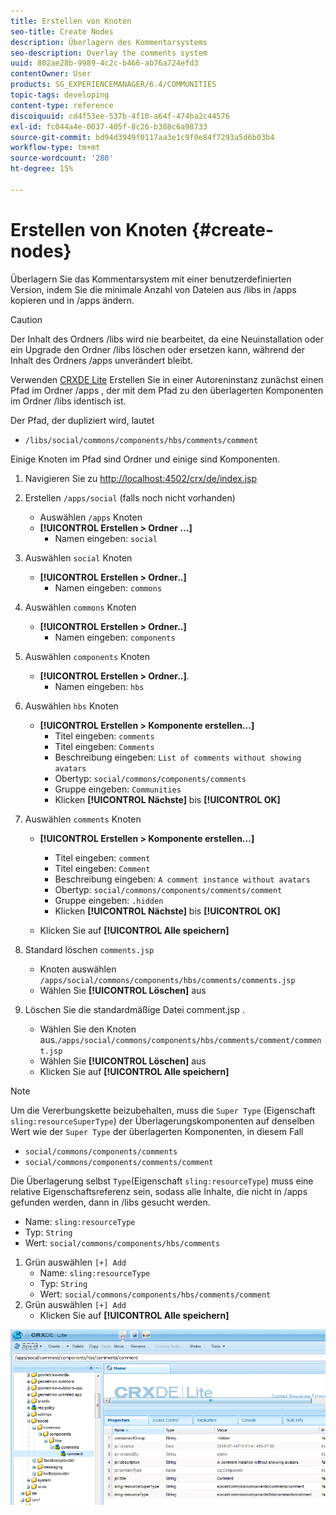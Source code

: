 ```yaml
---
title: Erstellen von Knoten
seo-title: Create Nodes
description: Überlagern des Kommentarsystems
seo-description: Overlay the comments system
uuid: 802ae28b-9989-4c2c-b466-ab76a724efd3
contentOwner: User
products: SG_EXPERIENCEMANAGER/6.4/COMMUNITIES
topic-tags: developing
content-type: reference
discoiquuid: cd4f53ee-537b-4f10-a64f-474ba2c44576
exl-id: fc044a4e-0037-405f-8c26-b388c6a98733
source-git-commit: bd94d3949f0117aa3e1c9f0e84f7293a5d6b03b4
workflow-type: tm+mt
source-wordcount: '280'
ht-degree: 15%

---
```


# Erstellen von Knoten {#create-nodes}

Überlagern Sie das Kommentarsystem mit einer benutzerdefinierten Version, indem Sie die minimale Anzahl von Dateien aus /libs in /apps kopieren und in /apps ändern.

>[!CAUTION]
>
>Der Inhalt des Ordners /libs wird nie bearbeitet, da eine Neuinstallation oder ein Upgrade den Ordner /libs löschen oder ersetzen kann, während der Inhalt des Ordners /apps unverändert bleibt.

Verwenden [CRXDE Lite](../../help/sites-developing/developing-with-crxde-lite.md) Erstellen Sie in einer Autoreninstanz zunächst einen Pfad im Ordner /apps , der mit dem Pfad zu den überlagerten Komponenten im Ordner /libs identisch ist.

Der Pfad, der dupliziert wird, lautet

* `/libs/social/commons/components/hbs/comments/comment`

Einige Knoten im Pfad sind Ordner und einige sind Komponenten.

1. Navigieren Sie zu [http://localhost:4502/crx/de/index.jsp](http://localhost:4502/crx/de/index.jsp)
1. Erstellen `/apps/social` (falls noch nicht vorhanden)
   * Auswählen `/apps` Knoten
   * **[!UICONTROL Erstellen > Ordner ...]**
      * Namen eingeben: `social`
1. Auswählen `social` Knoten
   * **[!UICONTROL Erstellen > Ordner..]**
      * Namen eingeben: `commons`
1. Auswählen `commons` Knoten
   * **[!UICONTROL Erstellen > Ordner..]**
      * Namen eingeben: `components`
1. Auswählen `components` Knoten
   * **[!UICONTROL Erstellen > Ordner..]**.
      * Namen eingeben: `hbs`
1. Auswählen `hbs` Knoten
   * **[!UICONTROL Erstellen > Komponente erstellen...]**
      * Titel eingeben: `comments`
      * Titel eingeben: `Comments`
      * Beschreibung eingeben: `List of comments without showing avatars`
      * Obertyp: `social/commons/components/comments`
      * Gruppe eingeben: `Communities`
      * Klicken **[!UICONTROL Nächste]** bis **[!UICONTROL OK]**
1. Auswählen `comments` Knoten

   * **[!UICONTROL Erstellen > Komponente erstellen...]**

      * Titel eingeben: `comment`
      * Titel eingeben: `Comment`
      * Beschreibung eingeben: `A comment instance without avatars`
      * Obertyp: `social/commons/components/comments/comment`
      * Gruppe eingeben: `.hidden`
      * Klicken **[!UICONTROL Nächste]** bis **[!UICONTROL OK]**
   * Klicken Sie auf **[!UICONTROL Alle speichern]**
1. Standard löschen `comments.jsp`
   * Knoten auswählen `/apps/social/commons/components/hbs/comments/comments.jsp`
   * Wählen Sie **[!UICONTROL Löschen]** aus
1. Löschen Sie die standardmäßige Datei comment.jsp .
   * Wählen Sie den Knoten  aus.`/apps/social/commons/components/hbs/comments/comment/comment.jsp`
   * Wählen Sie **[!UICONTROL Löschen]** aus
   * Klicken Sie auf **[!UICONTROL Alle speichern]**

>[!NOTE]
>
>Um die Vererbungskette beizubehalten, muss die `Super Type` (Eigenschaft `sling:resourceSuperType`) der Überlagerungskomponenten auf denselben Wert wie der `Super Type` der überlagerten Komponenten, in diesem Fall
>
>* `social/commons/components/comments`
>* `social/commons/components/comments/comment`
>


Die Überlagerung selbst `Type`(Eigenschaft `sling:resourceType`) muss eine relative Eigenschaftsreferenz sein, sodass alle Inhalte, die nicht in /apps gefunden werden, dann in /libs gesucht werden.
* Name: `sling:resourceType`
* Typ: `String`
* Wert: `social/commons/components/hbs/comments`

1. Grün auswählen `[+] Add`
   * Name: `sling:resourceType`
   * Typ: `String`
   * Wert: `social/commons/components/hbs/comments/comment`
1. Grün auswählen `[+] Add`
   * Klicken Sie auf **[!UICONTROL Alle speichern]**

![chlimage_1-4](assets/chlimage_1-4.png)
